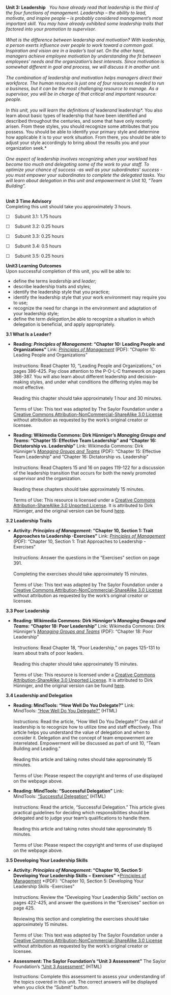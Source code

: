 **Unit 3: Leadership** <span id="3"></span> 
*You have already read that leadership is the third of the four
functions of management. Leadership – the ability to lead, motivate, and
inspire people – is probably considered management’s most important
skill. You may have already exhibited some leadership traits that
factored into your promotion to supervisor.*  
    
 *What is the difference between leadership and motivation? With
leadership, a person exerts influence over people to work toward a
common goal. Inspiration and vision are in a leader’s tool set. On the
other hand, managers achieve employee motivation by understanding the
fit between employees’ needs and the organization’s best interests.
Since motivation is somewhat different in goal and process, we will
discuss it in another unit.*  
    
 *The combination of leadership and motivation helps managers direct
their workforce. The human resource is just one of four resources needed
to run a business, but it can be the most challenging resource to
manage. As a supervisor, you will be in charge of that critical and
important resource: people.*  
    
 *In this unit, you will learn the definitions of* leader*and*
leadership*. You also learn about basic types of leadership that have
been identified and described throughout the centuries, and some that
have only recently arisen. From these styles, you should recognize some
attributes that you possess. You should be able to identify your primary
style and determine how applicable it is to your work situation. From
there, you should be able to adjust your style accordingly to bring
about the results you and your organization seek.*  
    
 *One aspect of leadership involves recognizing when your workload has
become too much and delegating some of the work to your staff. To
optimize your chance of success* *-as well as your subordinates’
success* *-you must empower your subordinates to complete the delegated
tasks. You will learn about delegation in this unit and empowerment in
Unit 10, “Team Building”.*  
  

**Unit 3 Time Advisory**  
Completing this unit should take you approximately 3 hours.  
  
 ☐    Subunit 3.1: 1.75 hours  
  
 ☐    Subunit 3.2: 0.25 hours  
  
 ☐    Subunit 3.3: 0.25 hours  
  
 ☐    Subunit 3.4: 0.5 hours  
  
 ☐    Subunit 3.5: 0.25 hours

**Unit3 Learning Outcomes**  
Upon successful completion of this unit, you will be able to:
-   define the terms *leadership* and *leader;*
-   describe leadership traits and styles;
-   identify the leadership style that you practice;
-   identify the leadership style that your work environment may require
    you to use;
-   recognize the need for change in the environment and adaptation of
    your leadership style;
-   define the term *delegation*,be able to recognize a situation in
    which delegation is beneficial, and apply appropriately.

**3.1 What Is a Leader?** <span id="3.1"></span> 
-   **Reading: *Principles of Management*: “Chapter 10: Leading People
    and Organizations”**
    Link: *[Principles of
    Management](https://resources.saylor.org/wwwresources/archived/site/textbooks/Principles%20of%20Management.pdf)*
    (PDF): “Chapter 10: Leading People and Organizations”  
        
     Instructions: Read Chapter 10, “Leading People and Organizations,”
    on pages 386-425. Pay close attention to the P-O-L-C framework on
    pages 386-387. You will also learn about different leadership and
    decision-making styles, and under what conditions the differing
    styles may be most effective.  
        
     Reading this chapter should take approximately 1 hour and 30
    minutes.  
        
     Terms of Use: This text was adapted by The Saylor Foundation under
    a [Creative Commons Attribution-NonCommercial-ShareAlike 3.0
    License](http://creativecommons.org/licenses/by-nc-sa/3.0/) without
    attribution as requested by the work’s original creator or licensee.

-   **Reading: Wikimedia Commons: Dirk Hünniger’s *Managing Groups and
    Teams*: “Chapter 15: Effective Team Leadership” and “Chapter 16:
    Dictatorship vs. Leadership”**
    Link: Wikimedia Commons: Dirk Hünniger’s *[Managing Groups and
    Teams](http://upload.wikimedia.org/wikipedia/commons/4/42/Managing_Groups_and_Teams.pdf)*
    (PDF): “Chapter 15: Effective Team Leadership” and “Chapter 16:
    Dictatorship vs. Leadership”  
        
     Instructions: Read Chapters 15 and 16 on pages 119-122 for a
    discussion of the leadership transition that occurs for both the
    newly promoted supervisor and the organization.  
        
     Reading these chapters should take approximately 15 minutes.  
        
     Terms of Use: This resource is licensed under a [Creative Commons
    Attribution-ShareAlike 3.0 Unported
    License](http://creativecommons.org/licenses/by-sa/3.0/). It is
    attributed to Dirk Hünniger, and the original version can be found
    [here](http://upload.wikimedia.org/wikipedia/commons/4/42/Managing_Groups_and_Teams.pdf).

**3.2 Leadership Traits** <span id="3.2"></span> 
-   **Activity: *Principles of Management*: “Chapter 10, Section 1:
    Trait Approaches to Leadership -Exercises”**
    Link: *[Principles of
    Management](https://resources.saylor.org/wwwresources/archived/site/textbooks/Principles%20of%20Management.pdf)*
    (PDF): “Chapter 10, Section 1: Trait Approaches to
    Leadership -Exercises”  
        
     Instructions: Answer the questions in the “Exercises” section on
    page 391.  
        
     Completing the exercises should take approximately 15 minutes.  
        
     Terms of Use: This text was adapted by The Saylor Foundation under
    a [Creative Commons Attribution-NonCommercial-ShareAlike 3.0
    License](http://creativecommons.org/licenses/by-nc-sa/3.0/) without
    attribution as requested by the work’s original creator or licensee.

**3.3 Poor Leadership** <span id="3.3"></span> 
-   **Reading: Wikimedia Commons: Dirk Hünniger’s *Managing Groups and
    Teams*: “Chapter 18: Poor Leadership”**
    Link: Wikimedia Commons: Dirk Hünniger’s *[Managing Groups and
    Teams](http://upload.wikimedia.org/wikipedia/commons/4/42/Managing_Groups_and_Teams.pdf)*
    (PDF): “Chapter 18: Poor Leadership”  
        
     Instructions: Read Chapter 18, “Poor Leadership,” on pages 125-131
    to learn about traits of poor leaders.  
        
     Reading this chapter should take approximately 15 minutes.  
        
     Terms of Use: This resource is licensed under a [Creative Commons
    Attribution-ShareAlike 3.0 Unported
    License](http://creativecommons.org/licenses/by-sa/3.0/). It is
    attributed to Dirk Hünniger, and the original version can be found
    [here](http://upload.wikimedia.org/wikipedia/commons/4/42/Managing_Groups_and_Teams.pdf).

**3.4 Leadership and Delegation** <span id="3.4"></span> 
-   **Reading: MindTools: “How Well Do You Delegate?”**
    Link: MindTools: [“How Well Do You
    Delegate?”](http://www.mindtools.com/pages/article/newTMM_60.htm) (HTML)  
        
     Instructions: Read the article, “How Well Do You Delegate?” One
    skill of leadership is to recognize how to utilize time and staff
    effectively. This article helps you understand the value of
    delegation and when to consider it. Delegation and the concept of
    team empowerment are interrelated. Empowerment will be discussed as
    part of unit 10, “Team Building and Leading.”  
        
     Reading this article and taking notes should take approximately 15
    minutes.  
        
     Terms of Use: Please respect the copyright and terms of use
    displayed on the webpage above.

-   **Reading: MindTools: “Successful Delegation”**
    Link: MindTools: [“Successful
    Delegation”](http://www.mindtools.com/pages/article/newLDR_98.htm) (HTML)  
        
     Instructions: Read the article, “Successful Delegation.” This
    article gives practical guidelines for deciding which
    responsibilities should be delegated and to judge your team’s
    qualifications to handle them.  
        
     Reading this article and taking notes should take approximately 15
    minutes.  
        
     Terms of Use: Please respect the copyright and terms of use
    displayed on the webpage above.

**3.5 Developing Your Leadership Skills** <span id="3.5"></span> 
-   **Activity: *Principles of Management*: “Chapter 10, Section 5:
    Developing Your Leadership Skills − Exercises”**
    *[Principles of
    Management](https://resources.saylor.org/wwwresources/archived/site/textbooks/Principles%20of%20Management.pdf) *(PDF):
    “Chapter 10, Section 5: Developing Your Leadership
    Skills -Exercises”  
        
     Instructions: Review the “Developing Your Leadership Skills”
    section on pages 422-425, and answer the questions in the
    “Exercises” section on page 425.  
        
     Reviewing this section and completing the exercises should take
    approximately 15 minutes.  
        
     Terms of Use: This text was adapted by The Saylor Foundation under
    a [Creative Commons Attribution-NonCommercial-ShareAlike 3.0
    License](http://creativecommons.org/licenses/by-nc-sa/3.0/) without
    attribution as requested by the work’s original creator or licensee.

-   **Assessment: The Saylor Foundation’s “Unit 3 Assessment”**
    The Saylor Foundation’s [“Unit 3
    Assessment”](http://school.saylor.org/mod/quiz/view.php?id=1706) (HTML)  
      
     Instructions: Complete this assessment to assess your understanding
    of the topics covered in this unit. The correct answers will be
    displayed when you click the “Submit” button.


